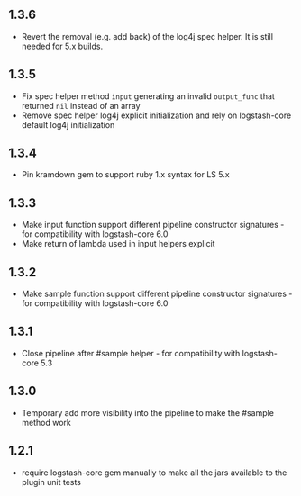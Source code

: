 ## 1.3.6
 - Revert the removal (e.g. add back) of the log4j spec helper. It is still needed for 5.x builds. 

## 1.3.5
 - Fix spec helper method `input` generating an invalid `output_func` that returned `nil` instead of an array
 - Remove spec helper log4j explicit initialization and rely on logstash-core default log4j initialization

## 1.3.4
 - Pin kramdown gem to support ruby 1.x syntax for LS 5.x

## 1.3.3
 - Make input function support different pipeline constructor signatures - for compatibility with logstash-core 6.0
 - Make return of lambda used in input helpers explicit

## 1.3.2
 - Make sample function support different pipeline constructor signatures - for compatibility with logstash-core 6.0

## 1.3.1
 - Close pipeline after #sample helper - for compatibility with logstash-core 5.3

## 1.3.0
 - Temporary add more visibility into the pipeline to make the #sample method work

## 1.2.1
 - require logstash-core gem manually to make all the jars available to the plugin unit tests
